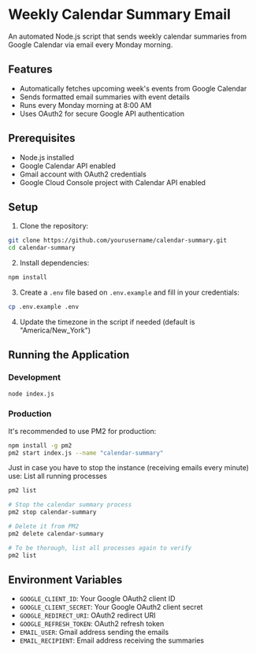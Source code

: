 # Weekly Calendar Summary Email

An automated Node.js script that sends weekly calendar summaries from Google Calendar via email every Monday morning.

## Features

- Automatically fetches upcoming week's events from Google Calendar
- Sends formatted email summaries with event details
- Runs every Monday morning at 8:00 AM
- Uses OAuth2 for secure Google API authentication

## Prerequisites

- Node.js installed
- Google Calendar API enabled
- Gmail account with OAuth2 credentials
- Google Cloud Console project with Calendar API enabled

## Setup

1. Clone the repository:
```bash
git clone https://github.com/yourusername/calendar-summary.git
cd calendar-summary
```

2. Install dependencies:
```bash
npm install
```

3. Create a `.env` file based on `.env.example` and fill in your credentials:
```bash
cp .env.example .env
```

4. Update the timezone in the script if needed (default is "America/New_York")

## Running the Application

### Development
```bash
node index.js
```

### Production
It's recommended to use PM2 for production:
```bash
npm install -g pm2
pm2 start index.js --name "calendar-summary"
```
Just in case you have to stop the instance (receiving emails every minute) use:
List all running processes
```bash
pm2 list

# Stop the calendar summary process
pm2 stop calendar-summary

# Delete it from PM2
pm2 delete calendar-summary

# To be thorough, list all processes again to verify
pm2 list
```

## Environment Variables

- `GOOGLE_CLIENT_ID`: Your Google OAuth2 client ID
- `GOOGLE_CLIENT_SECRET`: Your Google OAuth2 client secret
- `GOOGLE_REDIRECT_URI`: OAuth2 redirect URI
- `GOOGLE_REFRESH_TOKEN`: OAuth2 refresh token
- `EMAIL_USER`: Gmail address sending the emails
- `EMAIL_RECIPIENT`: Email address receiving the summaries

